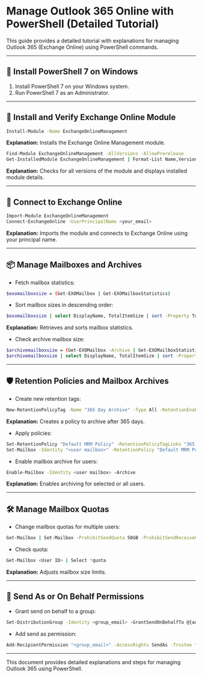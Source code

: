 
# Manage Outlook 365 Online with PowerShell (Detailed Tutorial)

This guide provides a detailed tutorial with explanations for managing Outlook 365 (Exchange Online) using PowerShell commands.

---

## 📌 **Install PowerShell 7 on Windows**
1. Install PowerShell 7 on your Windows system.
2. Run PowerShell 7 as an Administrator.

---

## 📄 **Install and Verify Exchange Online Module**
```sh
Install-Module -Name ExchangeOnlineManagement
```
**Explanation:** Installs the Exchange Online Management module.

```sh
Find-Module ExchangeOnlineManagement -AllVersions -AllowPrerelease
Get-InstalledModule ExchangeOnlineManagement | Format-List Name,Version,InstalledLocation
```
**Explanation:** Checks for all versions of the module and displays installed module details.

---

## 🔐 **Connect to Exchange Online**
```sh
Import-Module ExchangeOnlineManagement
Connect-ExchangeOnline -UserPrincipalName <your_email>
```
**Explanation:** Imports the module and connects to Exchange Online using your principal name.

---

## 📦 **Manage Mailboxes and Archives**
- Fetch mailbox statistics:
```sh
$exomailboxsize = (Get-EXOMailbox | Get-EXOMailboxStatistics)
```
- Sort mailbox sizes in descending order:
```sh
$exomailboxsize | select DisplayName, TotalItemSize | sort -Property TotalItemSize -Descending
```
**Explanation:** Retrieves and sorts mailbox statistics.

- Check archive mailbox size:
```sh
$archivemailboxsize = (Get-EXOMailbox -Archive | Get-EXOMailboxStatistics -Archive)
$archivemailboxsize | select DisplayName, TotalItemSize | sort -Property TotalItemSize -Descending
```

---

## 🛡️ **Retention Policies and Mailbox Archives**
- Create new retention tags:
```sh
New-RetentionPolicyTag -Name "365 Day Archive" -Type All -RetentionEnabled $true -AgeLimitForRetention 365 -RetentionAction MoveToArchive
```
**Explanation:** Creates a policy to archive after 365 days.

- Apply policies:
```sh
Set-RetentionPolicy "Default MRM Policy" -RetentionPolicyTagLinks "365 Day Archive"
Set-Mailbox -Identity "<user mailbox>" -RetentionPolicy "Default MRM Policy"
```
- Enable mailbox archive for users:
```sh
Enable-Mailbox -Identity <user mailbox> -Archive
```
**Explanation:** Enables archiving for selected or all users.

---

## 🛠️ **Manage Mailbox Quotas**
- Change mailbox quotas for multiple users:
```sh
Get-Mailbox | Set-Mailbox -ProhibitSendQuota 50GB -ProhibitSendReceiveQuota 55GB -IssueWarningQuota 45GB
```
- Check quota:
```sh
Get-Mailbox <User ID> | Select *quota
```
**Explanation:** Adjusts mailbox size limits.

---

## 📧 **Send As or On Behalf Permissions**
- Grant send on behalf to a group:
```sh
Set-DistributionGroup -Identity <group_email> -GrantSendOnBehalfTo @{add="<user_email>"}
```
- Add send as permission:
```sh
Add-RecipientPermission "<group_email>" -AccessRights SendAs -Trustee "<user_email>"
```

---

This document provides detailed explanations and steps for managing Outlook 365 using PowerShell.
